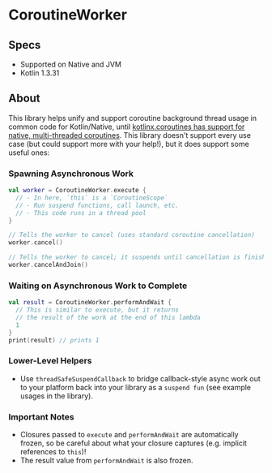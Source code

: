 # CoroutineWorker

## Specs

- Supported on Native and JVM
- Kotlin 1.3.31

## About

This library helps unify and support coroutine background thread usage in common code for Kotlin/Native, until [kotlinx.coroutines has support for native, multi-threaded coroutines](https://github.com/Kotlin/kotlinx.coroutines/issues/462). This library doesn't support every use case (but could support more with your help!), but it does support some useful ones:

### Spawning Asynchronous Work
```kotlin
val worker = CoroutineWorker.execute {
  // - In here, `this` is a `CoroutineScope`
  // - Run suspend functions, call launch, etc.
  // - This code runs in a thread pool
}

// Tells the worker to cancel (uses standard coroutine cancellation)
worker.cancel()

// Tells the worker to cancel; it suspends until cancellation is finished
worker.cancelAndJoin()
```

### Waiting on Asynchronous Work to Complete

```kotlin
val result = CoroutineWorker.performAndWait {
  // This is similar to execute, but it returns
  // the result of the work at the end of this lambda
  1
}
print(result) // prints 1
```

### Lower-Level Helpers

- Use `threadSafeSuspendCallback` to bridge callback-style async work out to your platform back into your library as a `suspend fun` (see example usages in the library).

### Important Notes

- Closures passed to `execute` and `performAndWait` are automatically frozen, so be careful about what your closure captures (e.g. implicit references to `this`)!
- The result value from `performAndWait` is also frozen.
